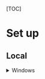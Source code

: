[TOC]

# Set up

## Local

<details>
<summary>Windows</summary>

### TL;DR

```bash
scoop bucket add extra
scoop install goland go
```

### Install GO SDK

```bash
scoop install go
```

### Setting up GOROOT

This is the location of your GO install, e.g. `~\scoop\apps\go\current`

Set this at `Settings > GO > GOROOT > (+) > Local` 

</details>
